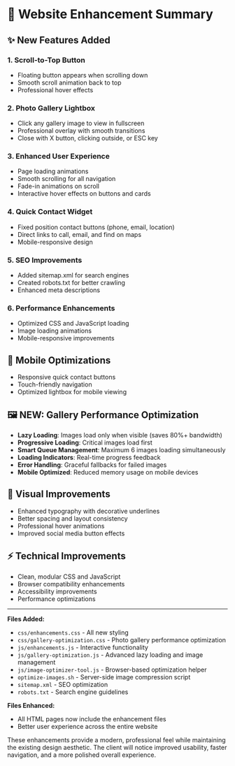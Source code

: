 # 🚀 Website Enhancement Summary

## ✨ New Features Added

### 1. **Scroll-to-Top Button**
- Floating button appears when scrolling down
- Smooth scroll animation back to top
- Professional hover effects

### 2. **Photo Gallery Lightbox**
- Click any gallery image to view in fullscreen
- Professional overlay with smooth transitions
- Close with X button, clicking outside, or ESC key

### 3. **Enhanced User Experience**
- Page loading animations
- Smooth scrolling for all navigation
- Fade-in animations on scroll
- Interactive hover effects on buttons and cards

### 4. **Quick Contact Widget**
- Fixed position contact buttons (phone, email, location)
- Direct links to call, email, and find on maps
- Mobile-responsive design

### 5. **SEO Improvements**
- Added sitemap.xml for search engines
- Created robots.txt for better crawling
- Enhanced meta descriptions

### 6. **Performance Enhancements**
- Optimized CSS and JavaScript loading
- Image loading animations
- Mobile-responsive improvements

## 📱 Mobile Optimizations
- Responsive quick contact buttons
- Touch-friendly navigation
- Optimized lightbox for mobile viewing

## 🖼️ **NEW: Gallery Performance Optimization**
- **Lazy Loading**: Images load only when visible (saves 80%+ bandwidth)
- **Progressive Loading**: Critical images load first
- **Smart Queue Management**: Maximum 6 images loading simultaneously
- **Loading Indicators**: Real-time progress feedback
- **Error Handling**: Graceful fallbacks for failed images
- **Mobile Optimized**: Reduced memory usage on mobile devices

## 🎨 Visual Improvements
- Enhanced typography with decorative underlines
- Better spacing and layout consistency
- Professional hover animations
- Improved social media button effects

## ⚡ Technical Improvements
- Clean, modular CSS and JavaScript
- Browser compatibility enhancements
- Accessibility improvements
- Performance optimizations

---

**Files Added:**
- `css/enhancements.css` - All new styling
- `css/gallery-optimization.css` - Photo gallery performance optimization
- `js/enhancements.js` - Interactive functionality
- `js/gallery-optimization.js` - Advanced lazy loading and image management
- `js/image-optimizer-tool.js` - Browser-based optimization helper
- `optimize-images.sh` - Server-side image compression script
- `sitemap.xml` - SEO optimization
- `robots.txt` - Search engine guidelines

**Files Enhanced:**
- All HTML pages now include the enhancement files
- Better user experience across the entire website

These enhancements provide a modern, professional feel while maintaining the existing design aesthetic. The client will notice improved usability, faster navigation, and a more polished overall experience.
